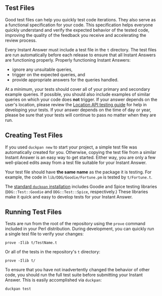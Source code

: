 ## Test Files
Good test files can help you quickly test code iterations. They also serve as a functional specification for your code. This specification helps everyone quickly understand and verify the expected behavior of the tested code, improving the quality of the feedback you receive and accelerating the review process.

<!-- /summary -->

Every Instant Answer must include a test file in the `t` directory. The test files are run automatically before each release to ensure that all Instant Answers are functioning properly. Properly functioning Instant Answers:

- ignore any unsuitable queries,
- trigger on the expected queries, and
- provide appropriate answers for the queries handled.

At a minimum, your tests should cover all of your primary and secondary example queries. If possible, you should also include examples of similar queries on which your code does **not** trigger. If your answer depends on the user's location, please review the [Location API testing guide](https://github.com/duckduckgo/duckduckgo-documentation/blob/master/duckduckhack/testing/testing_location_api.md) for help in developing your tests. If your answer depends on the time of day or year, please be sure that your tests will continue to pass no matter when they are run.

## Creating Test Files

If you used `duckpan new` to start your project, a simple test file was automatically created for you. Otherwise, copying the test file from a similar Instant Answer is an easy way to get started. Either way, you are only a few well-placed edits away from a test file suitable for your Instant Answer.

Your test file should have **the same name** as the package it is testing. For example, the code in `lib/DDG/Goodie/Fortune.pm` is tested by `t/Fortune.t`.

The [standard `duckpan` installation](https://github.com/duckduckgo/duckduckgo-documentation/blob/master/duckduckhack/testing/installing_duckpan.md) includes Goodie and Spice testing libraries (`DDG::Test::Goodie` and `DDG::Test::Spice`, respectively.) These libraries make it quick and easy to develop tests for your Instant Answer.

## Running Test Files

Tests are run from the root of the repository using the `prove` command included in your Perl distribution. During development, you can quickly run a single test file to verify your changes:

```shell
prove -Ilib t/TestName.t
```

<!-- /summary -->

Or all of the tests in the repository's `t` directory:

```shell
prove -Ilib t/
```

To ensure that you have not inadvertently changed the behavior of other code, you should run the full test suite before submitting your Instant Answer. This is easily accomplished via `duckpan`:

```shell
duckpan test
```
